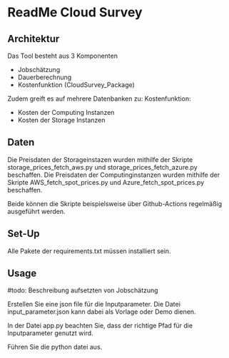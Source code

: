 # ReadMe  Cloud Survey

## Architektur
Das Tool besteht aus 3 Komponenten
- Jobschätzung
- Dauerberechnung
- Kostenfunktion (CloudSurvey_Package)

Zudem greift es auf mehrere Datenbanken zu:
Kostenfunktion:
- Kosten der Computing Instanzen
- Kosten der Storage Instanzen

## Daten
Die Preisdaten der Storageinstazen wurden mithilfe der Skripte storage_prices_fetch_aws.py und storage_prices_fetch_azure.py beschaffen.
Die Preisdaten der Computinginstanzen wurden mithilfe der Skripte AWS_fetch_spot_prices.py und Azure_fetch_spot_prices.py beschaffen.

Beide können die Skripte beispielsweise über Github-Actions regelmäßig ausgeführt werden.

## Set-Up
Alle Pakete der requirements.txt müssen installiert sein.

## Usage

#todo: Beschreibung aufsetzten von Jobschätzung

Erstellen Sie eine json file für die Inputparameter. 
Die Datei input_parameter.json kann dabei als Vorlage oder Demo dienen.

In der Datei app.py beachten Sie, dass der richtige Pfad für die Inputparameter genutzt wird.

Führen Sie die python datei aus.
